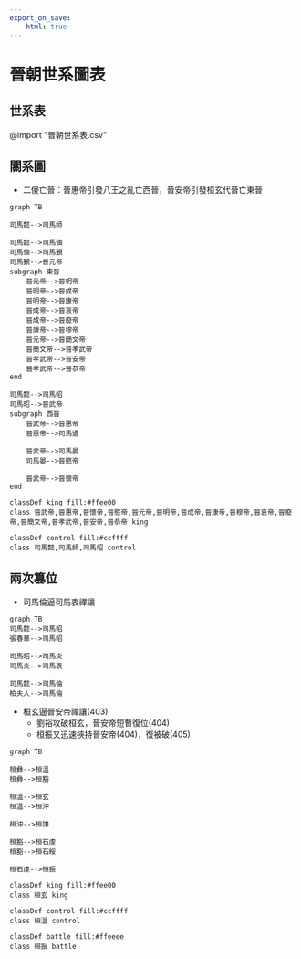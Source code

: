 ```yaml
---
export_on_save:
    html: true
---
```


# 晉朝世系圖表

## 世系表

@import "晉朝世系表.csv"

## 關系圖

- 二傻亡晉：晉惠帝引發八王之亂亡西晉，晉安帝引發桓玄代晉亡東晉

```mermaid
graph TB

司馬懿-->司馬師

司馬懿-->司馬伷
司馬伷-->司馬覲
司馬覲-->晉元帝
subgraph 東晉
    晉元帝-->晉明帝
    晉明帝-->晉成帝
    晉明帝-->晉康帝
    晉成帝-->晉哀帝
    晉成帝-->晉廢帝
    晉康帝-->晉穆帝
    晉元帝-->晉簡文帝
    晉簡文帝-->晉孝武帝
    晉孝武帝-->晉安帝
    晉孝武帝-->晉恭帝
end

司馬懿-->司馬昭
司馬昭-->晉武帝
subgraph 西晉
    晉武帝-->晉惠帝
    晉惠帝-->司馬遹

    晉武帝-->司馬晏
    司馬晏-->晉愍帝

    晉武帝-->晉懷帝
end

classDef king fill:#ffee00
class 晉武帝,晉惠帝,晉懷帝,晉愍帝,晉元帝,晉明帝,晉成帝,晉康帝,晉穆帝,晉哀帝,晉廢帝,晉簡文帝,晉孝武帝,晉安帝,晉恭帝 king

classDef control fill:#ccffff
class 司馬懿,司馬師,司馬昭 control
```

## 兩次篡位
- 司馬倫逼司馬衷禪讓

```mermaid
graph TB
司馬懿-->司馬昭
張春華-->司馬昭

司馬昭-->司馬炎
司馬炎-->司馬衷

司馬懿-->司馬倫
柏夫人-->司馬倫
```

- 桓玄逼晉安帝禪讓(403)
    - 劉裕攻破桓玄，晉安帝短暫復位(404)
    - 桓振又迅速挾持晉安帝(404)，復被破(405)

```mermaid
graph TB

桓彝-->桓溫
桓彝-->桓豁

桓溫-->桓玄
桓溫-->桓沖

桓沖-->桓謙

桓豁-->桓石虔
桓豁-->桓石綏

桓石虔-->桓振

classDef king fill:#ffee00
class 桓玄 king

classDef control fill:#ccffff
class 桓溫 control

classDef battle fill:#ffeeee
class 桓振 battle
```